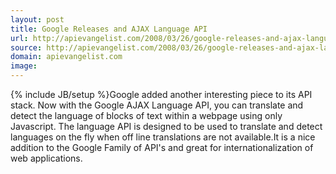 ```yaml
---
layout: post
title: Google Releases and AJAX Language API
url: http://apievangelist.com/2008/03/26/google-releases-and-ajax-language-api/
source: http://apievangelist.com/2008/03/26/google-releases-and-ajax-language-api/
domain: apievangelist.com
image: 
---
```

{% include JB/setup %}Google added another interesting piece to its API stack.  Now with the Google AJAX Language API, you can translate and detect the language of blocks of text within a webpage using only Javascript.       The language API is designed to be used to translate and detect languages on the fly when off line translations are not available.It is a nice addition to the Google Family of API's and great for internationalization of web applications.
